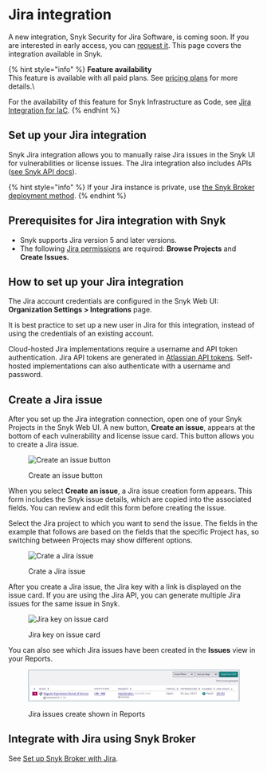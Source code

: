# Jira integration

A new integration, Snyk Security for Jira Software, is coming soon. If you are interested in early access, you can [request it](https://earlyaccessprogram.atlassian.net/servicedesk/customer/portal/12/group/13/create/56). This page covers the integration available in Snyk.

{% hint style="info" %}
**Feature availability**\
This feature is available with all paid plans. See [pricing plans](https://snyk.io/plans/) for more details.\


For the availability of this feature for Snyk Infrastructure as Code, see [Jira Integration for IaC](../../scan-cloud-deployment/snyk-infrastructure-as-code/jira-integration.md).
{% endhint %}

## **Set up your Jira integration**

Snyk Jira integration allows you to manually raise Jira issues in the Snyk UI for vulnerabilities or license issues. The Jira integration also includes APIs ([see Snyk API docs](https://snyk.docs.apiary.io/#reference/projects/project-jira-issues)).

{% hint style="info" %}
If your Jira instance is private, use [the Snyk Broker deployment method](../../snyk-admin/snyk-broker/install-and-configure-broker-using-docker/setup-broker-with-jira.md).
{% endhint %}

## **Prerequisites for Jira integration with Snyk**

* Snyk supports Jira version 5 and later versions.
* The following [Jira permissions](https://confluence.atlassian.com/adminjiraserver073/managing-project-permissions-861253293.html) are required: **Browse Projects** and **Create Issues.**

## **How to set up your Jira integration**

The Jira account credentials are configured in the Snyk Web UI: **Organization Settings > Integrations** page.

It is best practice to set up a new user in Jira for this integration, instead of using the credentials of an existing account.

Cloud-hosted Jira implementations require a username and API token authentication. Jira API tokens are generated in [Atlassian API tokens](https://id.atlassian.com/manage/api-tokens). Self-hosted implementations can also authenticate with a username and password.

## **Create a Jira issue**

After you set up the Jira integration connection, open one of your Snyk Projects in the Snyk Web UI. A new button, **Create an issue**, appears at the bottom of each vulnerability and license issue card. This button allows you to create a Jira issue.

<figure><img src="../../.gitbook/assets/Jira - new button.png" alt="Create an issue button"><figcaption><p>Create an issue button</p></figcaption></figure>

When you select **Create an issue**, a Jira issue creation form appears. This form includes the Snyk issue details, which are copied into the associated fields. You can review and edit this form before creating the issue.

Select the Jira project to which you want to send the issue. The fields in the example that follows are based on the fields that the specific Project has, so switching between Projects may show different options.

<figure><img src="../../.gitbook/assets/uuid-67202f8e-7f70-1e84-6044-f65ec36138b3-en.png" alt="Crate a Jira issue"><figcaption><p>Crate a Jira issue</p></figcaption></figure>

After you create a Jira issue, the Jira key with a link is displayed on the issue card. If you are using the Jira API, you can generate multiple Jira issues for the same issue in Snyk.

<figure><img src="../../.gitbook/assets/Jira - Button with a link.png" alt="Jira key on issue card"><figcaption><p>Jira key on issue card</p></figcaption></figure>

You can also see which Jira issues have been created in the **Issues** view in your Reports.

<figure><img src="../../.gitbook/assets/Jira - Isuues in Report.png" alt="Jira issues create shown in Reports"><figcaption><p>Jira issues create shown in Reports</p></figcaption></figure>

## Integrate with Jira using Snyk Broker

See [Set up Snyk Broker with Jira](../../snyk-admin/snyk-broker/install-and-configure-broker-using-docker/setup-broker-with-jira.md).
